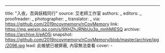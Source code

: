 -------------
title: "入夜，吾與妖精同行"
source: 艾老師工作室
authors: _
editors: _
proofreader: _
photographer: _
translator: _
via: https://github.com/2019ncovmemory/nCovMemory
link: https://mp.weixin.qq.com/s/9XHZhJRNbUu3p_mnhMIESQ
archive: https://archive.li/eAO5i
snapshot: https://github.com/2019ncovmemory/nCovMemory/blob/master/archive/jpg/2096.jpg
lead: 此帳號已被屏蔽, 內容無法查看
cover: -
